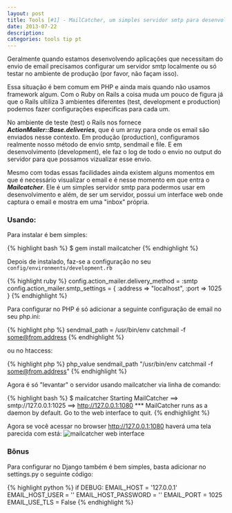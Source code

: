 ```yaml
---
layout: post
title: Tools [#1] - MailCatcher, um simples servidor smtp para desenvolvimento
date: 2013-07-22
description:
categories: tools tip pt
---
```


<!-- more start -->
Geralmente quando estamos desenvolvendo aplicações que necessitam do envio de email precisamos configurar um servidor smtp localmente ou só testar no ambiente de produção (por favor, não façam isso).

Essa situação é bem comum em PHP e ainda mais quando não usamos framework algum. Com o Ruby on Rails a coisa muda um pouco de figura já que o Rails ultiliza 3 ambientes diferentes (test, development e production) podemos fazer configurações especificas para cada um.

No ambiente de teste (test) o Rails nos fornece ***ActionMailer::Base.deliveries***, que é um array para onde os email são enviados nesse contexto. Em produção (production), configuramos realmente nosso método de envio smtp, sendmail e file. E em desenvolvimento (development), ele faz o log de todo o envio no output do servidor para que possamos vizualizar esse envio.

Mesmo com todas essas facilidades ainda existem alguns momentos em que é necessário visualizar o email e é nesse momento em que entra o ***Mailcatcher***. Ele é um simples servidor smtp para podermos usar em desenvolvimento e além, de ser um servidor, possui um interface web onde captura o email e mostra em uma "inbox" própria.

### Usando:

Para instalar é bem simples:

{% highlight bash %}
  $ gem install mailcatcher
{% endhighlight %}

Depois de instalado, faz-se a configuração no seu ```config/environments/development.rb```

{% highlight ruby %}
  config.action_mailer.delivery_method = :smtp
  config.action_mailer.smtp_settings = { :address => "localhost", :port => 1025 }
{% endhighlight %}


Para configurar no PHP é só adicionar a seguinte configuração de email no seu php.ini:

{% highlight php %}
  sendmail_path = /usr/bin/env catchmail -f some@from.address
{% endhighlight %}

ou no htaccess:

{% highlight php %}
  php_value sendmail_path "/usr/bin/env catchmail -f some@from.address"
{% endhighlight %}

Agora é só "levantar" o servidor usando mailcatcher via linha de comando:

{% highlight bash %}
  $ mailcatcher
  Starting MailCatcher
  ==> smtp://127.0.0.1:1025
  ==> http://127.0.0.1:1080
  *** MailCatcher runs as a daemon by default. Go to the web interface to quit.
{% endhighlight %}

Agora se você acessar no browser http://127.0.0.1:1080 haverá uma tela parecida com está:
![mailcatcher web interface](http://screencloud.net/img/screenshots/f77cd7c626b0158de0e650681f9d1c93.png)

### Bônus
Para configurar no Django também é bem simples, basta adicionar no settings.py o seguinte código:

{% highlight python %}
  if DEBUG:
    EMAIL_HOST = '127.0.0.1'
    EMAIL_HOST_USER = ''
    EMAIL_HOST_PASSWORD = ''
    EMAIL_PORT = 1025
    EMAIL_USE_TLS = False
{% endhighlight %}

<!-- end more -->
